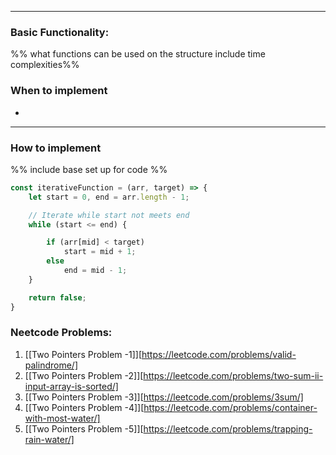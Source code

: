 ----
### Basic Functionality: 
%% what functions can be used on the structure include time complexities%% 

### When to implement
- 
----
### How to implement
%% include base set up for code %%
``` js
const iterativeFunction = (arr, target) => {
    let start = 0, end = arr.length - 1;

    // Iterate while start not meets end
    while (start <= end) {

        if (arr[mid] < target)
            start = mid + 1;
        else
            end = mid - 1;
    }

    return false;
}

```


### Neetcode Problems: 
1. [[Two Pointers Problem -1]][https://leetcode.com/problems/valid-palindrome/]
2. [[Two Pointers Problem -2]][https://leetcode.com/problems/two-sum-ii-input-array-is-sorted/]
3. [[Two Pointers Problem -3]][https://leetcode.com/problems/3sum/]
4. [[Two Pointers Problem -4]][https://leetcode.com/problems/container-with-most-water/]
5. [[Two Pointers Problem -5]][https://leetcode.com/problems/trapping-rain-water/]

